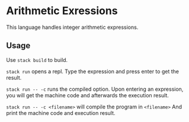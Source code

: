 # Arithmetic Exressions

This language handles integer arithmetic expressions.

## Usage

Use `stack build` to build.

`stack run` opens a repl. Type the expression and press enter to get the result.

`stack run -- -c` runs the compiled option. Upon entering an expression,
you will get the machine code and afterwards the execution result.

`stack run -- -c <filename>` will compile the program in `<filename>`
And print the machine code and execution result.

